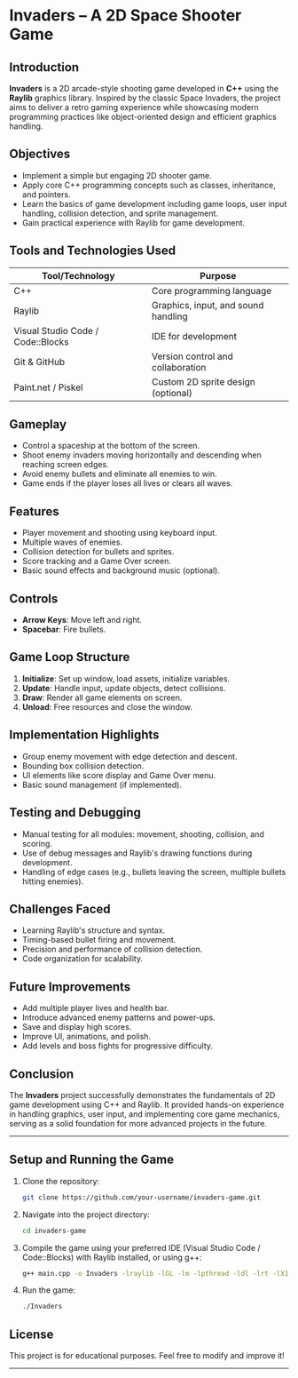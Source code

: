 # Invaders – A 2D Space Shooter Game

## Introduction
**Invaders** is a 2D arcade-style shooting game developed in **C++** using the **Raylib** graphics library. Inspired by the classic Space Invaders, the project aims to deliver a retro gaming experience while showcasing modern programming practices like object-oriented design and efficient graphics handling.

## Objectives
- Implement a simple but engaging 2D shooter game.
- Apply core C++ programming concepts such as classes, inheritance, and pointers.
- Learn the basics of game development including game loops, user input handling, collision detection, and sprite management.
- Gain practical experience with Raylib for game development.

## Tools and Technologies Used
| Tool/Technology | Purpose |
|-----------------|---------|
| C++ | Core programming language |
| Raylib | Graphics, input, and sound handling |
| Visual Studio Code / Code::Blocks | IDE for development |
| Git & GitHub | Version control and collaboration |
| Paint.net / Piskel | Custom 2D sprite design (optional) |

## Gameplay
- Control a spaceship at the bottom of the screen.
- Shoot enemy invaders moving horizontally and descending when reaching screen edges.
- Avoid enemy bullets and eliminate all enemies to win.
- Game ends if the player loses all lives or clears all waves.

## Features
- Player movement and shooting using keyboard input.
- Multiple waves of enemies.
- Collision detection for bullets and sprites.
- Score tracking and a Game Over screen.
- Basic sound effects and background music (optional).

## Controls
- **Arrow Keys**: Move left and right.
- **Spacebar**: Fire bullets.

## Game Loop Structure
1. **Initialize**: Set up window, load assets, initialize variables.
2. **Update**: Handle input, update objects, detect collisions.
3. **Draw**: Render all game elements on screen.
4. **Unload**: Free resources and close the window.

## Implementation Highlights
- Group enemy movement with edge detection and descent.
- Bounding box collision detection.
- UI elements like score display and Game Over menu.
- Basic sound management (if implemented).

## Testing and Debugging
- Manual testing for all modules: movement, shooting, collision, and scoring.
- Use of debug messages and Raylib's drawing functions during development.
- Handling of edge cases (e.g., bullets leaving the screen, multiple bullets hitting enemies).

## Challenges Faced
- Learning Raylib's structure and syntax.
- Timing-based bullet firing and movement.
- Precision and performance of collision detection.
- Code organization for scalability.

## Future Improvements
- Add multiple player lives and health bar.
- Introduce advanced enemy patterns and power-ups.
- Save and display high scores.
- Improve UI, animations, and polish.
- Add levels and boss fights for progressive difficulty.

## Conclusion
The **Invaders** project successfully demonstrates the fundamentals of 2D game development using C++ and Raylib. It provided hands-on experience in handling graphics, user input, and implementing core game mechanics, serving as a solid foundation for more advanced projects in the future.

---

## Setup and Running the Game
1. Clone the repository:
    ```bash
    git clone https://github.com/your-username/invaders-game.git
    ```
2. Navigate into the project directory:
    ```bash
    cd invaders-game
    ```
3. Compile the game using your preferred IDE (Visual Studio Code / Code::Blocks) with Raylib installed, or using g++:
    ```bash
    g++ main.cpp -o Invaders -lraylib -lGL -lm -lpthread -ldl -lrt -lX11
    ```
4. Run the game:
    ```bash
    ./Invaders
    ```

## License
This project is for educational purposes. Feel free to modify and improve it!

---
